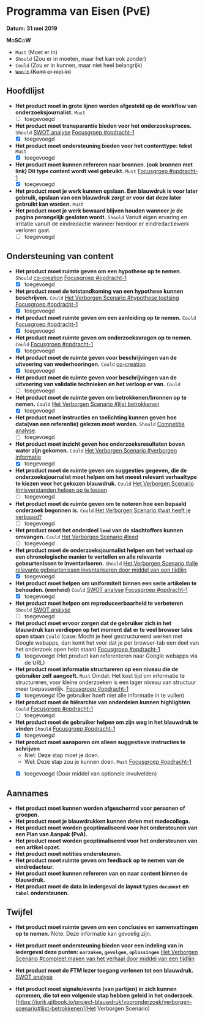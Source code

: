 # Programma van Eisen \(PvE\)

__Datum: 31 mei 2019__

**M**o**SC**o**W**
* `Must` (Moet er in)
* `Should` (Zou er in moeten, maar het kan ook zonder)
* `Could` (Zou er in kunnen, maar niet heel belangrijk) 
* ~~`Won't` (Komt er niet in)~~




## Hoofdlijst

* **Het product moet in grote lijnen worden afgesteld op de workflow van onderzoeksjournalist.**
`Must`
	- [ ] toegevoegd
* **Het product moet transparantie bieden voor het onderzoeksproces.**
`Should`
[SWOT analyse](https://jorik.gitbook.io/project-blauwdruk/research_methods/swot-analyse)
[Focusgroep #opdracht-1](https://jorik.gitbook.io/project-blauwdruk/research_methods/focusgroep#bevindingen-opdracht-1)
	- [x] toegevoegd

* **Het product moet ondersteuning bieden voor het contenttype: tekst**
`Must`
	- [x] toegevoegd

* **Het product moet kunnen refereren naar bronnen. \(ook bronnen met link\)  Dit type content wordt veel gebruikt.**
`Must`
[Focusgroep #opdracht-1](https://jorik.gitbook.io/project-blauwdruk/research_methods/focusgroep#bevindingen-opdracht-1)
	- [x] toegevoegd

* **Het product moet je werk kunnen opslaan. Een blauwdruk is voor later gebruik, opslaan van een blauwdruk zorgt er voor dat deze later gebruikt kan worden.**
`Must`
* **Het product moet je werk bewaard blijven houden wanneer je de pagina perongelijk gesloten wordt.** 
`Should`
Vanuit eigen ervaring en irritatie vanuit de eindredactie wanneer hierdoor er eindredactiewerk verloren gaat.
	- [ ] toegevoegd

## Ondersteuning van content
* **Het product moet ruimte geven om een hypothese op te nemen.**
`Should`
[co-creation](https://jorik.gitbook.io/project-blauwdruk/vooronderzoek/werkwijze_frank-meijers#3-werken-vanuit-het-werkdocument)
[Focusgroep #opdracht-1](https://jorik.gitbook.io/project-blauwdruk/research_methods/focusgroep#bevindingen-opdracht-1)
	- [x] toegevoegd
* **Het product moet de totstandkoming van een hypothese kunnen beschrijven.**
`Could`
[Het Verborgen Scenario #hypothese toetsing](https://jorik.gitbook.io/project-blauwdruk/vooronderzoek/verborgen-scenario#hypothese-toetsing)
[Focusgroep #opdracht-1](https://jorik.gitbook.io/project-blauwdruk/research_methods/focusgroep#bevindingen-opdracht-1)
	- [x] toegevoegd
* **Het product moet ruimte geven om een aanleiding op te nemen.**
`Could`
[Focusgroep #opdracht-1](https://jorik.gitbook.io/project-blauwdruk/research_methods/focusgroep#bevindingen-opdracht-1)
	- [x] toegevoegd
* **Het product moet ruimte geven om onderzoeksvragen op te nemen.**
`Could`
[Focusgroep #opdracht-1](https://jorik.gitbook.io/project-blauwdruk/research_methods/focusgroep#bevindingen-opdracht-1)
	- [x] toegevoegd
* **Het product moet de ruimte geven voor beschrijvingen van de uitvoering van wederhooringen.**
`Could`
[co-creation](https://jorik.gitbook.io/project-blauwdruk/vooronderzoek/werkwijze_frank-meijers#3-werken-vanuit-het-werkdocument)
	- [x] toegevoegd
* **Het product moet de ruimte geven voor beschrijvingen van de uitvoering van validatie technieken en het verloop er van.**
`Could`
	- [ ] toegevoegd
* **Het product moet de ruimte geven om betrokkenen/bronnen op te nemen.**
`Could`
[Het Verborgen Scenario #lijst betrokkenen](https://jorik.gitbook.io/project-blauwdruk/vooronderzoek/verborgen-scenario#lijst-betrokkenen)
	- [x] toegevoegd
* **Het product moet instructies en toelichting kunnen geven hoe data\(van een referentie\) gelezen moet worden.**
`Should`
[Competitie analyse](https://jorik.gitbook.io/project-blauwdruk/research_methods/competitive_analysis).
	- [ ] toegevoegd
* **Het product moet inzicht geven hoe onderzoeksresultaten boven water zijn gekomen.**
`Could`
[Het Verborgen Scenario #verborgen informatie](https://jorik.gitbook.io/project-blauwdruk/vooronderzoek/verborgen-scenario#verborgen-informatie)
	- [x] toegevoegd
* **Het product moet de ruimte geven om suggesties gegeven, die de onderzoeksjournalist moet helpen om het meest relevant verhaaltype te kiezen voor het gekozen blauwdruk.**
`Could`
[Het Verborgen Scenario #misverstanden helpen op te lossen](https://jorik.gitbook.io/project-blauwdruk/vooronderzoek/verborgen-scenario#misverstanden-te-helpen-oplossen)
	- [ ] toegevoegd
* **Het product moet de ruimte geven om te noteren hoe een bepaald onderzoek begonnen is.**
`Could`
[Het Verborgen Scenario #wat heeft je verbaasd?](https://jorik.gitbook.io/project-blauwdruk/vooronderzoek/verborgen-scenario#wat-heeft-je-verbaasd)
	- [ ] toegevoegd
* **Het product moet het onderdeel `leed` van de slachtoffers kunnen omvangen.**
`Could`
[Het Verborgen Scenario #leed](https://jorik.gitbook.io/project-blauwdruk/vooronderzoek/verborgen-scenario#leed)
	- [ ] toegevoegd
* **Het product moet de onderzoeksjournalist helpen om het verhaal op een chronologische manier te vertellen en alle relevante gebeurtenissen te inventariseren.**
`Should`
[Het Verborgen Scenario #alle relevante gebeurtenissen inventariseren door middel van een tijdlijn](https://jorik.gitbook.io/project-blauwdruk/vooronderzoek/verborgen-scenario#alle-relevante-gebeurtenissen-inventariseren-door-middel-van-een-tijdlijn)
	- [x] toegevoegd
* **Het product moet helpen om uniformiteit binnen een serie artikelen te behouden. (eenheid)**
`Could`
[SWOT analyse](https://jorik.gitbook.io/project-blauwdruk/research_methods/swot-analyse)
[Focusgroep #opdracht-1](https://jorik.gitbook.io/project-blauwdruk/research_methods/focusgroep#bevindingen-opdracht-1)
	- [x] toegevoegd
* **Het product moet helpen om reproduceerbaarheid te verbeteren**
`Should`
[SWOT analyse](https://jorik.gitbook.io/project-blauwdruk/research_methods/swot-analyse)
	- [ ] toegevoegd
* **Het product moet ervoor zorgen dat de gebruiker zich in het blauwdruk kan verdiepen op het moment dat er te veel browser tabs open staan**
`Could`
(case: Mocht je heel gestructureerd werken met Google webapps, dan komt het voor dat je per browser-tab een deel van het onderzoek open hebt staan)
[Focusgroep #opdracht-1](https://jorik.gitbook.io/project-blauwdruk/research_methods/focusgroep#bevindingen-opdracht-1)
	- [x] toegevoegd (Het product kan referenteren naar Google webapps via de URL)
* **Het product moet informatie structureren op een niveau die de gebruiker zelf aangeeft.**
`Must`
Omdat: Het kost tijd om informatie te structureren, voor kleine onderzoeken is een lager niveau van structuur meer toepassenlijk.
[Focusgroep #opdracht-1](https://jorik.gitbook.io/project-blauwdruk/research_methods/focusgroep#bevindingen-opdracht-1)
	- [x] toegevoegd (De gebruiker hoeft niet alle informatie in te vullen)
* **Het product moet de hiërarchie van onderdelen kunnen highlighten**
`Could`
[Focusgroep #opdracht-1](https://jorik.gitbook.io/project-blauwdruk/research_methods/focusgroep#bevindingen-opdracht-1)
	- [ ] toegevoegd
* **Het product moet de gebruiker helpen om zijn weg in het blauwdruk te vinden**
`Should`
[Focusgroep #opdracht-1](https://jorik.gitbook.io/project-blauwdruk/research_methods/focusgroep#bevindingen-opdracht-1)
	- [x] toegevoegd
* **Het product moet aansporen om alleen suggestieve instructies te schrijven**
   * Niet: Deze stap moet je doen.
   * Wel: Deze stap zou je kunnen doen.
`Must`
[Focusgroep #opdracht-1](https://jorik.gitbook.io/project-blauwdruk/research_methods/focusgroep#bevindingen-opdracht-1)
	- [x] toegevoegd (Door middel van optionele invulvelden)


## Aannames

* **Het product moet kunnen worden afgeschermd voor personen of groepen.**
* **Het product moet je blauwdrukken kunnen delen met medecollega.**
* **Het product moet worden geoptimaliseerd voor het ondersteunen van een Plan van Aanpak \(PvA\).**
* **Het product moet worden geoptimaliseerd voor het ondersteunen van een artikel opzet.**
* **Het product moet notities ondersteunen.**
* **Het product moet ruimte geven om feedback op te nemen van de eindredacteur.**
* **Het product moet kunnen refereren van en naar content binnen de blauwdruk.**
* **Het product moet de data in iedergeval de layout types `document` en `tabel` ondersteunen.**




## Twijfel

* **Het product moet ruimte geven om een conclusies en samenvattingen op te nemen.**
   Note: Deze informatie kan gevoelig zijn.
* **Het product moet ondersteuning bieden voor een indeling van in iedergeval deze punten: `oorzaken`, `gevolgen`, `oplossingen`**
[Het Verborgen Scenario #compleet maken van het verhaal door middel van een tijdlijn](https://jorik.gitbook.io/project-blauwdruk/vooronderzoek/verborgen-scenario#compleet-maken-van-het-verhaal-door-middel-van-een-tijdlijn)


* **Het product moet de FTM lezer toegang verlenen tot een blauwdruk.**
[SWOT analyse](https://jorik.gitbook.io/project-blauwdruk/research_methods/swot-analyse)


* **Het product moet signale/events (van partijen) in zich kunnen opnemen, die tot een volgende stap hebben geleid in het onderzoek.**
[https://jorik.gitbook.io/project-blauwdruk/vooronderzoek/verborgen-scenario#lijst-betrokkenen](Het Verborgen Scenario)



